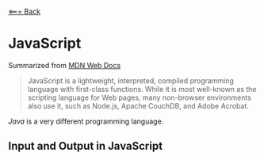[<=== Back](README.md)

# JavaScript
Summarized from [MDN Web Docs](https://developer.mozilla.org/en-US/docs/Web/JavaScript)

> JavaScript is a lightweight, interpreted, compiled programming language with first-class functions. While it is most well-known as the scripting language for Web pages, many non-browser environments also use it, such as Node.js, Apache CouchDB, and Adobe Acrobat.

*Java* is a very different programming language.

## Input and Output in JavaScript
